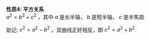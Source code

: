 **性质4: 平方关系**  
$a^2=b^2+c^2$ ，其中 $a$ 是长半轴， $b$ 是短半轴， $c$ 是半焦距  
  
助记: $c^2=a^2-b^2$ ，双曲线正好相反，即 $c^2=a^2+b^2$  
